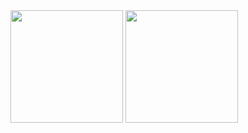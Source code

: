 <div style='inline-block'>
<img src="https://github-readme-stats.vercel.app/api?username=Tw1nreverb&theme=nord&show_icons=true" height="180px">
<img src="https://github-readme-stats.vercel.app/api/top-langs/?username=Tw1nreverb&theme=nord&show_icons=true&layout=compact" height="180px">
</div>
